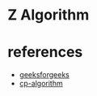# Z Algorithm 



# references
- [geeksforgeeks](https://www.geeksforgeeks.org/z-algorithm-linear-time-pattern-searching-algorithm/)
- [cp-algorithm](https://cp-algorithms.com/string/z-function.html)
